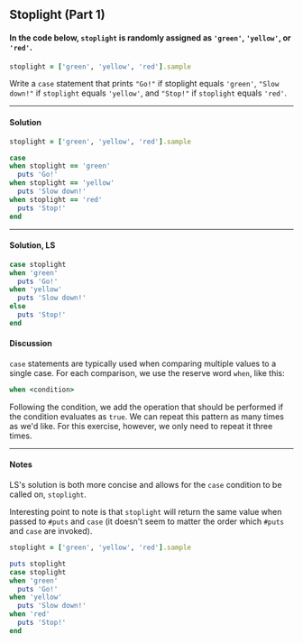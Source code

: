 ## Stoplight (Part 1)
#### In the code below, `stoplight` is randomly assigned as `'green'`, `'yellow'`, or `'red'`.
```ruby
stoplight = ['green', 'yellow', 'red'].sample
```
Write a `case` statement that prints `"Go!"` if stoplight equals `'green'`, `"Slow down!"` if `stoplight` equals `'yellow'`, and `"Stop!"` if `stoplight` equals `'red'`.
___
#### Solution
```ruby
stoplight = ['green', 'yellow', 'red'].sample

case
when stoplight == 'green'
  puts 'Go!'
when stoplight == 'yellow'
  puts 'Slow down!'
when stoplight == 'red'
  puts 'Stop!'
end
```
___
#### Solution, LS
```ruby
case stoplight
when 'green'
  puts 'Go!'
when 'yellow'
  puts 'Slow down!'
else
  puts 'Stop!'
end
```
#### Discussion
`case` statements are typically used when comparing multiple values to a single case. For each comparison, we use the reserve word `when`, like this:
```ruby
when <condition>
```
Following the condition, we add the operation that should be performed if the condition evaluates as `true`. We can repeat this pattern as many times as we'd like. For this exercise, however, we only need to repeat it three times.
___
#### Notes
LS's solution is both more concise and allows for the `case` condition to be called on, `stoplight`.

Interesting point to note is that `stoplight` will return the same value when passed to `#puts` and `case` (it doesn't seem to matter the order which `#puts` and `case` are invoked).
```ruby
stoplight = ['green', 'yellow', 'red'].sample

puts stoplight
case stoplight
when 'green'
  puts 'Go!'
when 'yellow'
  puts 'Slow down!'
when 'red'
  puts 'Stop!'
end
```
